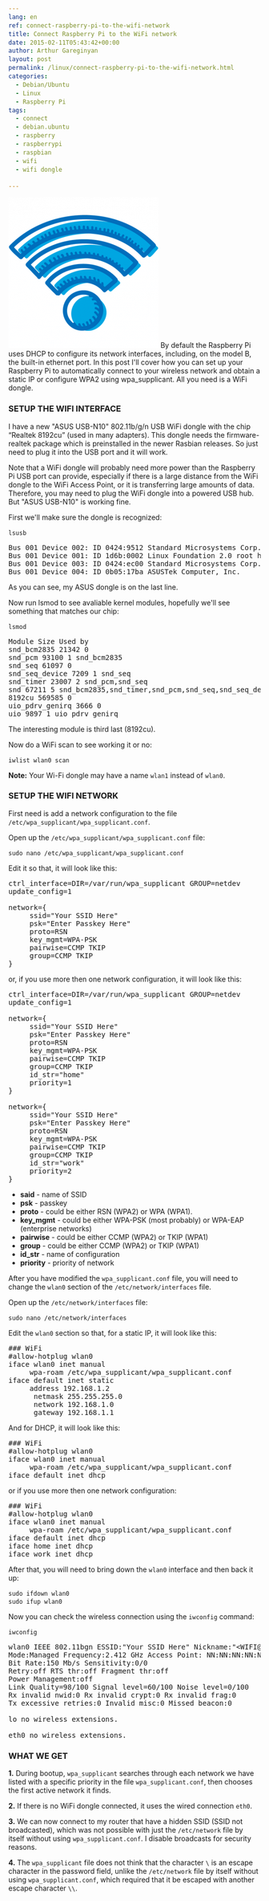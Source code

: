 ```yaml
---
lang: en
ref: connect-raspberry-pi-to-the-wifi-network
title: Connect Raspberry Pi to the WiFi network
date: 2015-02-11T05:43:42+00:00
author: Arthur Gareginyan
layout: post
permalink: /linux/connect-raspberry-pi-to-the-wifi-network.html
categories:
  - Debian/Ubuntu
  - Linux
  - Raspberry Pi
tags:
  - connect
  - debian.ubuntu
  - raspberry
  - raspberrypi
  - raspbian
  - wifi
  - wifi dongle

---
```


![thumb](/images/WiFi1-300x300.png)
By default the Raspberry Pi uses DHCP to configure its network interfaces, including, on the model B, the built-in ethernet port. In this post I'll cover how you can set up your Raspberry Pi to automatically connect to your wireless network and obtain a static IP or configure WPA2 using wpa_supplicant. All you need is a WiFi dongle.


### SETUP THE WIFI INTERFACE

I have a new "ASUS USB-N10" 802.11b/g/n USB WiFi dongle with the chip “Realtek 8192cu” (used in many adapters). This dongle needs the firmware-realtek package which is preinstalled in the newer Rasbian releases. So just need to plug it into the USB port and it will work.

Note that a WiFi dongle will probably need more power than the Raspberry Pi USB port can provide, especially if there is a large distance from the WiFi dongle to the WiFi Access Point, or it is transferring large amounts of data. Therefore, you may need to plug the WiFi dongle into a powered USB hub. But "ASUS USB-N10" is working fine.

First we'll make sure the dongle is recognized:

```
lsusb
```

<pre>
Bus 001 Device 002: ID 0424:9512 Standard Microsystems Corp.
Bus 001 Device 001: ID 1d6b:0002 Linux Foundation 2.0 root hub
Bus 001 Device 003: ID 0424:ec00 Standard Microsystems Corp.
Bus 001 Device 004: ID 0b05:17ba ASUSTek Computer, Inc.
</pre>

As you can see, my ASUS dongle is on the last line.

Now run lsmod to see avaliable kernel modules, hopefully we'll see something that matches our chip:

```
lsmod
```

<pre>
Module Size Used by
snd_bcm2835 21342 0
snd_pcm 93100 1 snd_bcm2835
snd_seq 61097 0
snd_seq_device 7209 1 snd_seq
snd_timer 23007 2 snd_pcm,snd_seq
snd 67211 5 snd_bcm2835,snd_timer,snd_pcm,snd_seq,snd_seq_device
8192cu 569585 0
uio_pdrv_genirq 3666 0
uio 9897 1 uio_pdrv_genirq
</pre>

The interesting module is third last (8192cu).

Now do a WiFi scan to see working it or no:

```
iwlist wlan0 scan
```

**Note:** Your Wi-Fi dongle may have a name `wlan1` instead of `wlan0`.


### SETUP THE WIFI NETWORK

First need is add a network configuration to the file `/etc/wpa_supplicant/wpa_supplicant.conf`.

Open up the `/etc/wpa_supplicant/wpa_supplicant.conf` file:

```
sudo nano /etc/wpa_supplicant/wpa_supplicant.conf
```

Edit it so that, it will look like this:

<pre>
ctrl_interface=DIR=/var/run/wpa_supplicant GROUP=netdev
update_config=1

network={
     ssid="Your SSID Here"
     psk="Enter Passkey Here"
     proto=RSN
     key_mgmt=WPA-PSK
     pairwise=CCMP TKIP
     group=CCMP TKIP
}
</pre>

or, if you use more then one network configuration, it will look like this:

<pre>
ctrl_interface=DIR=/var/run/wpa_supplicant GROUP=netdev
update_config=1

network={
     ssid="Your SSID Here"
     psk="Enter Passkey Here"
     proto=RSN
     key_mgmt=WPA-PSK
     pairwise=CCMP TKIP
     group=CCMP TKIP
     id_str="home"
     priority=1
}

network={
     ssid="Your SSID Here"
     psk="Enter Passkey Here"
     proto=RSN
     key_mgmt=WPA-PSK
     pairwise=CCMP TKIP
     group=CCMP TKIP
     id_str="work"
     priority=2
}
</pre>

* **said** - name of SSID
* **psk** - passkey
* **proto** - could be either RSN (WPA2) or WPA (WPA1).
* **key_mgmt** - could be either WPA-PSK (most probably) or WPA-EAP (enterprise networks)
* **pairwise** - could be either CCMP (WPA2) or TKIP (WPA1)
* **group** - could be either CCMP (WPA2) or TKIP (WPA1)
* **id_str** - name of configuration
* **priority** - priority of network

After you have modified the `wpa_supplicant.conf` file, you will need to change the `wlan0` section of the `/etc/network/interfaces` file.

Open up the `/etc/network/interfaces` file:

```
sudo nano /etc/network/interfaces
```

Edit the `wlan0` section so that, for a static IP, it will look like this:

<pre>
### WiFi
#allow-hotplug wlan0
iface wlan0 inet manual
     wpa-roam /etc/wpa_supplicant/wpa_supplicant.conf
iface default inet static
     address 192.168.1.2
      netmask 255.255.255.0
      network 192.168.1.0
      gateway 192.168.1.1
</pre>

And for DHCP, it will look like this:

<pre>
### WiFi
#allow-hotplug wlan0
iface wlan0 inet manual
     wpa-roam /etc/wpa_supplicant/wpa_supplicant.conf
iface default inet dhcp
</pre>

or if you use more then one network configuration:

<pre>
### WiFi
#allow-hotplug wlan0
iface wlan0 inet manual
     wpa-roam /etc/wpa_supplicant/wpa_supplicant.conf
iface default inet dhcp
iface home inet dhcp
iface work inet dhcp
</pre>

After that, you will need to bring down the `wlan0` interface and then back it up:

```
sudo ifdown wlan0
sudo ifup wlan0
```

Now you can check the wireless connection using the `iwconfig` command:

```
iwconfig
```

<pre>
wlan0 IEEE 802.11bgn ESSID:"Your SSID Here" Nickname:"&lt;WIFI@REALTEK&gt;"
Mode:Managed Frequency:2.412 GHz Access Point: NN:NN:NN:NN:NN:NN
Bit Rate:150 Mb/s Sensitivity:0/0
Retry:off RTS thr:off Fragment thr:off
Power Management:off
Link Quality=98/100 Signal level=60/100 Noise level=0/100
Rx invalid nwid:0 Rx invalid crypt:0 Rx invalid frag:0
Tx excessive retries:0 Invalid misc:0 Missed beacon:0

lo no wireless extensions.

eth0 no wireless extensions.
</pre>


### WHAT WE GET

**1.** During bootup, `wpa_supplicant` searches through each network we have listed with a specific priority in the file `wpa_supplicant.conf`, then chooses the first active network it finds.

**2.** If there is no WiFi dongle connected, it uses the wired connection `eth0`.

**3.** We can now connect to my router that have a hidden SSID (SSID not broadcasted), which was not possible with just the `/etc/network` file by itself without using `wpa_supplicant.conf`. I disable broadcasts for security reasons.

**4.** The `wpa_supplicant` file does not think that the character `\` is an escape character in the password field, unlike the `/etc/network` file by itself without using `wpa_supplicant.conf`, which required that it be escaped with another escape character `\\`.
